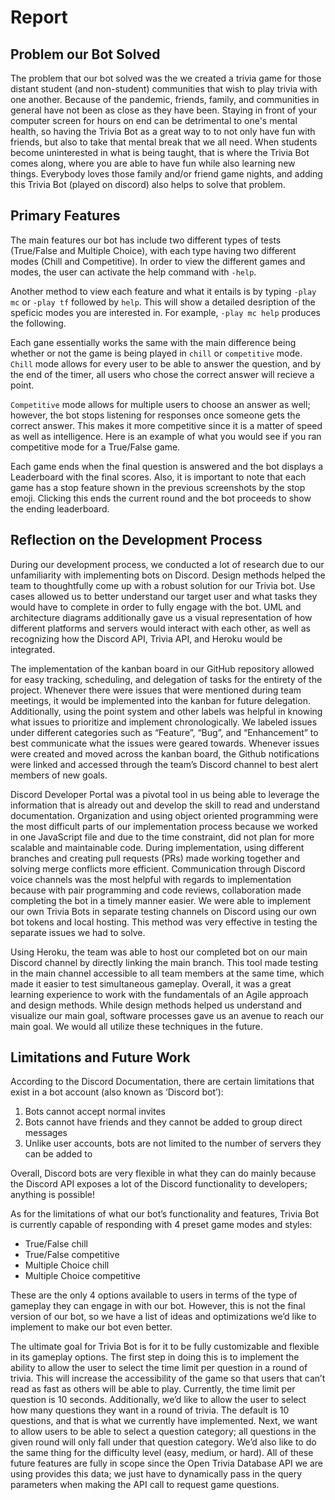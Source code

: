 # Report

## Problem our Bot Solved

The problem that our bot solved was the we created a trivia game for those distant student (and non-student) communities that wish to play trivia with one another. Because of the pandemic, friends, family, and communities in general have not been as close as they have been. Staying in front of your computer screen for hours on end can be detrimental to one's mental health, so having the Trivia Bot as a great way to to not only have fun with friends, but also to take that mental break that we all need. When students become uninterested in what is being taught, that is where the Trivia Bot comes along, where you are able to have fun while also learning new things. Everybody loves those family and/or friend game nights, and adding this Trivia Bot (played on discord) also helps to solve that problem.

## Primary Features

The main features our bot has include two different types of tests (True/False and Multiple Choice), with each type having two different modes (Chill and Competitive). In order to view the different games and  modes, the user can activate the help command with `-help`.

<!-- ![-help](/img/help.png "help command") -->

Another method to view each feature and what it entails is by typing `-play mc` or `-play tf` followed by `help`. This will show a detailed desription of the speficic modes you are interested in. For example, `-play mc help` produces the following.

<!-- ![-play mc help](/img/play_mc_help.png "mc help command") -->

Each gane essentially works the same with the main difference being whether or not the game is being played in `chill` or `competitive` mode.
`Chill` mode allows for every user to be able to answer the question, and by the end of the timer, all users who chose the correct answer will recieve a point. 

<!-- ![-play mc chill](/img/play_mc_chill.png "mc chill command") -->

`Competitive` mode allows for multiple users to choose an answer as well; however, the bot stops listening for responses once someone gets the correct answer. This makes it more competitive since it is a matter of speed as well as intelligence. Here is an example of what you would see if you ran competitive mode for a True/False game.

<!-- ![-play tf competitive](/img/play_tf_competitive.png "tf competitive command") -->

Each game ends when the final question is answered and the bot displays a Leaderboard with the final scores. Also, it is important to note that each game has a stop feature shown in the previous screenshots by the stop emoji. Clicking this ends the current round and the bot proceeds to show the ending leaderboard.

<!-- ![leaderboard](/img/leaderbaord.png "leaderboard") -->

## Reflection on the Development Process

During our development process, we conducted a lot of research due to our unfamiliarity with implementing bots on Discord. Design methods helped the team to thoughtfully come up with a robust solution for our Trivia bot. Use cases allowed us to better understand our target user and what tasks they would have to complete in order to fully engage with the bot. UML and architecture diagrams additionally gave us a visual representation of how different platforms and servers would interact with each other, as well as recognizing how the Discord API, Trivia API, and Heroku would be integrated.

The implementation of the kanban board in our GitHub repository allowed for easy tracking, scheduling, and delegation of tasks for the entirety of the project. Whenever there were issues that were mentioned during team meetings, it would be implemented into the kanban for future delegation. Additionally, using the point system and other labels was helpful in knowing what issues to prioritize and implement chronologically. We labeled issues under different categories such as “Feature”, “Bug”, and “Enhancement” to best communicate what the issues were geared towards. Whenever issues were created and moved across the kanban board, the Github notifications were linked and accessed through the team’s Discord channel to best alert members of new goals.

Discord Developer Portal was a pivotal tool in us being able to leverage the information that is already out and develop the skill to read and understand documentation. Organization and using object oriented programming were the most difficult parts of our implementation process because we worked in one JavaScript file and due to the time constraint, did not plan for more scalable and maintainable code. During implementation, using different branches and creating pull requests (PRs) made working together and solving merge conflicts more efficient. Communication through Discord voice channels was the most helpful with regards to implementation because with pair programming and code reviews, collaboration made completing the bot in a timely manner easier. We were able to implement our own Trivia Bots in separate testing channels on Discord using our own bot tokens and local hosting. This method was very effective in testing the separate issues we had to solve.

Using Heroku, the team was able to host our completed bot on our main Discord channel by directly linking the main branch. This tool made testing in the main channel accessible to all team members at the same time, which made it easier to test simultaneous gameplay. Overall, it was a great learning experience to work with the fundamentals of an Agile approach and design methods. While design methods helped us understand and visualize our main goal, software processes gave us an avenue to reach our main goal. We would all utilize these techniques in the future.

## Limitations and Future Work

According to the Discord Documentation, there are certain limitations that exist in a bot account (also known as ‘Discord bot’):

1. Bots cannot accept normal invites
2. Bots cannot have friends and they cannot be added to group direct messages
3. Unlike user accounts, bots are not limited to the number of servers they can be added to

Overall, Discord bots are very flexible in what they can do mainly because the Discord API exposes a lot of the Discord functionality to developers; anything is possible!

As for the limitations of what our bot’s functionality and features, Trivia Bot is currently capable of responding with 4 preset game modes and styles:

-   True/False chill
-   True/False competitive
-   Multiple Choice chill
-   Multiple Choice competitive

These are the only 4 options available to users in terms of the type of gameplay they can engage in with our bot. However, this is not the final version of our bot, so we have a list of ideas and optimizations we’d like to implement to make our bot even better.

The ultimate goal for Trivia Bot is for it to be fully customizable and flexible in its gameplay options. The first step in doing this is to implement the ability to allow the user to select the time limit per question in a round of trivia. This will increase the accessibility of the game so that users that can’t read as fast as others will be able to play. Currently, the time limit per question is 10 seconds. Additionally, we’d like to allow the user to select how many questions they want in a round of trivia. The default is 10 questions, and that is what we currently have implemented. Next, we want to allow users to be able to select a question category; all questions in the given round will only fall under that question category. We’d also like to do the same thing for the difficulty level (easy, medium, or hard). All of these future features are fully in scope since the Open Trivia Database API we are using provides this data; we just have to dynamically pass in the query parameters when making the API call to request game questions.
